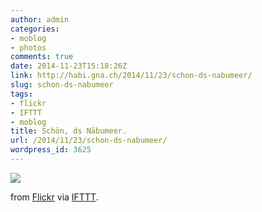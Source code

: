 ```yaml
---
author: admin
categories:
- moblog
- photos
comments: true
date: 2014-11-23T15:18:26Z
link: http://habi.gna.ch/2014/11/23/schon-ds-nabumeer/
slug: schon-ds-nabumeer
tags:
- flickr
- IFTTT
- moblog
title: Schön, ds Näbumeer.
url: /2014/11/23/schon-ds-nabumeer/
wordpress_id: 3625
---
```


![](http://ift.tt/1xmQILT)  

from [Flickr](http://flic.kr/p/qappMj) via [IFTTT](http://ift.tt/1c4nCfM).
